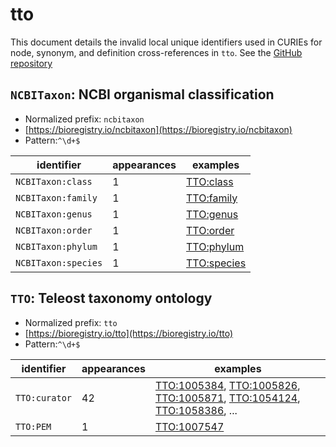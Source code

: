 # tto

This document details the invalid local unique identifiers used in CURIEs
for node, synonym, and definition cross-references in `tto`. See the [GitHub repository](https://github.com/phenoscape/teleost-taxonomy-ontology)


## `NCBITaxon`: NCBI organismal classification

- Normalized prefix: `ncbitaxon`
- [https://bioregistry.io/ncbitaxon](https://bioregistry.io/ncbitaxon)
- Pattern:`^\d+$`

| identifier          |   appearances | examples                                          |
|---------------------|---------------|---------------------------------------------------|
| `NCBITaxon:class`   |             1 | [TTO:class](https://bioregistry.io/TTO:class)     |
| `NCBITaxon:family`  |             1 | [TTO:family](https://bioregistry.io/TTO:family)   |
| `NCBITaxon:genus`   |             1 | [TTO:genus](https://bioregistry.io/TTO:genus)     |
| `NCBITaxon:order`   |             1 | [TTO:order](https://bioregistry.io/TTO:order)     |
| `NCBITaxon:phylum`  |             1 | [TTO:phylum](https://bioregistry.io/TTO:phylum)   |
| `NCBITaxon:species` |             1 | [TTO:species](https://bioregistry.io/TTO:species) |

## `TTO`: Teleost taxonomy ontology

- Normalized prefix: `tto`
- [https://bioregistry.io/tto](https://bioregistry.io/tto)
- Pattern:`^\d+$`

| identifier    |   appearances | examples                                                                                                                                                                                                                                                           |
|---------------|---------------|--------------------------------------------------------------------------------------------------------------------------------------------------------------------------------------------------------------------------------------------------------------------|
| `TTO:curator` |            42 | [TTO:1005384](https://bioregistry.io/TTO:1005384), [TTO:1005826](https://bioregistry.io/TTO:1005826), [TTO:1005871](https://bioregistry.io/TTO:1005871), [TTO:1054124](https://bioregistry.io/TTO:1054124), [TTO:1058386](https://bioregistry.io/TTO:1058386), ... |
| `TTO:PEM`     |             1 | [TTO:1007547](https://bioregistry.io/TTO:1007547)                                                                                                                                                                                                                  |

